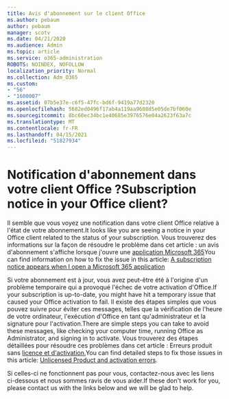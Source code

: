 ```yaml
---
title: Avis d'abonnement sur le client Office
ms.author: pebaum
author: pebaum
manager: scotv
ms.date: 04/21/2020
ms.audience: Admin
ms.topic: article
ms.service: o365-administration
ROBOTS: NOINDEX, NOFOLLOW
localization_priority: Normal
ms.collection: Adm_O365
ms.custom:
- "56"
- "1600007"
ms.assetid: 07b5e37e-c6f5-47fc-bd6f-9419a77d2320
ms.openlocfilehash: 5682ed0496f17ab4a119aa9608d5e05de7bf060e
ms.sourcegitcommit: 8bc60ec34bc1e40685e3976576e04a2623f63a7c
ms.translationtype: MT
ms.contentlocale: fr-FR
ms.lasthandoff: 04/15/2021
ms.locfileid: "51827934"
---
```

# <a name="subscription-notice-in-your-office-client"></a><span data-ttu-id="5b2f9-102">Notification d'abonnement dans votre client Office ?</span><span class="sxs-lookup"><span data-stu-id="5b2f9-102">Subscription notice in your Office client?</span></span>

<span data-ttu-id="5b2f9-103">Il semble que vous voyez une notification dans votre client Office relative à l'état de votre abonnement.</span><span class="sxs-lookup"><span data-stu-id="5b2f9-103">It looks like you are seeing a notice in your Office client related to the status of your subscription.</span></span> <span data-ttu-id="5b2f9-104">Vous trouverez des informations sur la façon de résoudre le problème dans cet article : un avis d'abonnement s'affiche lorsque j'ouvre une [application Microsoft 365](https://support.office.com/article/A-subscription-notice-appears-when-I-open-an-Office-365-application-4cabe32c-f594-4c0e-9191-3d3ade10cceb.aspx)</span><span class="sxs-lookup"><span data-stu-id="5b2f9-104">You can find information on how to fix the issue in this article: [A subscription notice appears when I open a Microsoft 365 application](https://support.office.com/article/A-subscription-notice-appears-when-I-open-an-Office-365-application-4cabe32c-f594-4c0e-9191-3d3ade10cceb.aspx)</span></span>
  
<span data-ttu-id="5b2f9-105">Si votre abonnement est à jour, vous avez peut-être été à l'origine d'un problème temporaire qui a provoqué l'échec de votre activation d'Office.</span><span class="sxs-lookup"><span data-stu-id="5b2f9-105">If your subscription is up-to-date, you might have hit a temporary issue that caused your Office activation to fail.</span></span> <span data-ttu-id="5b2f9-106">Il existe des étapes simples que vous pouvez suivre pour éviter ces messages, telles que la vérification de l'heure de votre ordinateur, l'exécution d'Office en tant qu'administrateur et la signature pour l'activation.</span><span class="sxs-lookup"><span data-stu-id="5b2f9-106">There are simple steps you can take to avoid these messages, like checking your computer time, running Office as Administrator, and signing in to activate.</span></span> <span data-ttu-id="5b2f9-107">Vous trouverez des étapes détaillées pour résoudre ces problèmes dans cet article : Erreurs produit sans [licence et d'activation.](https://support.office.com/article/Unlicensed-Product-and-activation-errors-in-Office-0d23d3c0-c19c-4b2f-9845-5344fedc4380.aspx)</span><span class="sxs-lookup"><span data-stu-id="5b2f9-107">You can find detailed steps to fix those issues in this article: [Unlicensed Product and activation errors](https://support.office.com/article/Unlicensed-Product-and-activation-errors-in-Office-0d23d3c0-c19c-4b2f-9845-5344fedc4380.aspx).</span></span>
  
<span data-ttu-id="5b2f9-108">Si celles-ci ne fonctionnent pas pour vous, contactez-nous avec les liens ci-dessous et nous sommes ravis de vous aider.</span><span class="sxs-lookup"><span data-stu-id="5b2f9-108">If these don't work for you, please contact us with the links below and we will be glad to help.</span></span>
